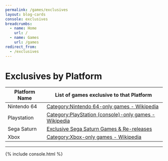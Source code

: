 ```yaml
---
permalink: /games/exclusives
layout: blog-cards
console: exclusives
breadcrumbs:
  - name: Home
    url: /
  - name: Games
    url: /games
redirect_from:
  - /exclusives
---
```

# Exclusives by Platform 

Platform Name | List of games exclusive to that Platform
---|---
Nintendo 64 | [Category:Nintendo 64-only games - Wikipedia](https://en.wikipedia.org/wiki/Category:Nintendo_64-only_games)
Playstation | [Category:PlayStation (console)-only games - Wikipedia](https://en.wikipedia.org/wiki/Category:PlayStation_(console)-only_games)
Sega Saturn | [Exclusive Sega Saturn Games & Re-releases](https://www.retroreversing.com/sega-saturn-exclusives/)
Xbox | [Category:Xbox-only games - Wikipedia](https://en.wikipedia.org/wiki/Category:Xbox-only_games)


---

<div>
{% include console.html %}
</div>
